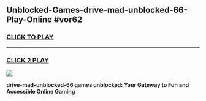 
## Unblocked-Games-drive-mad-unblocked-66-Play-Online #vor62
<h3>
<a href="https://news.freeplayer.one?title=drive-mad-unblocked-66&ref=3">CLICK TO PLAY</a></h3>
<hr>

<h3>
<a href="https://news.freeplayer.one?title=drive-mad-unblocked-66&ref=3">CLICK 2 PLAY</a>
  
</h3>

<a href="https://news.freeplayer.one?title=drive-mad-unblocked-66&ref=3"><img src="https://clearcache.store/games.png"></a>


**drive-mad-unblocked-66 games unblocked: Your Gateway to Fun and Accessible Online Gaming**
